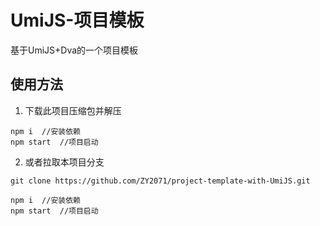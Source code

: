 # UmiJS-项目模板
基于UmiJS+Dva的一个项目模板

使用方法
---

1. 下载此项目压缩包并解压
```
npm i  //安装依赖
npm start  //项目启动
```
2. 或者拉取本项目分支
```
git clone https://github.com/ZY2071/project-template-with-UmiJS.git

npm i  //安装依赖
npm start  //项目启动
```
